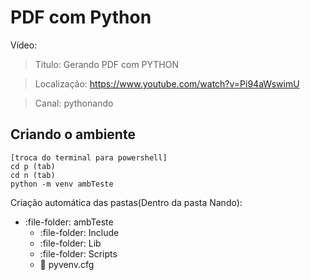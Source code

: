 # PDF com Python

Vídeo: 

> Titulo: Gerando PDF com PYTHON

> Localização: https://www.youtube.com/watch?v=Pi94aWswimU

> Canal: pythonando



## Criando o ambiente

	
	[troca do terminal para powershell]
	cd p (tab)
	cd n (tab)
	python -m venv ambTeste
	
Criação automática das pastas(Dentro da pasta Nando):

-  :file-folder:  ambTeste
	-  :file-folder: Include
	-  :file-folder: Lib
	-  :file-folder: Scripts
	- :pencil: pyvenv.cfg
